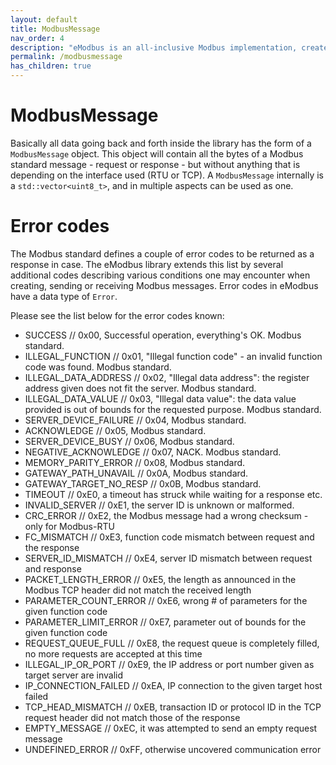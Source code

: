 ```yaml
---
layout: default
title: ModbusMessage
nav_order: 4
description: "eModbus is an all-inclusive Modbus implementation, created for ESP32 and Arduino"
permalink: /modbusmessage
has_children: true
---
```


# ModbusMessage

Basically all data going back and forth inside the library has the form of a `ModbusMessage` object.
This object will contain all the bytes of a Modbus standard message - request or response - but without anything that is depending on the interface used (RTU or TCP).
A `ModbusMessage` internally is a `std::vector<uint8_t>`, and in multiple aspects can be used as one.

# Error codes

The Modbus standard defines a couple of error codes to be returned as a response in case. The eModbus library extends this list by several additional codes describing various conditions one may encounter when creating, sending or receiving Modbus messages. Error codes in eModbus have a data type of ``Error``.

Please see the list below for the error codes known:
- SUCCESS // 0x00, Successful operation, everything's OK. Modbus standard.
- ILLEGAL_FUNCTION // 0x01, "Illegal function code" - an invalid function code was found. Modbus standard.
- ILLEGAL_DATA_ADDRESS // 0x02, "Illegal data address": the register address given does not fit the server. Modbus standard.
- ILLEGAL_DATA_VALUE // 0x03, "Illegal data value": the data value provided is out of bounds for the requested purpose. Modbus standard.
- SERVER_DEVICE_FAILURE // 0x04, Modbus standard.
- ACKNOWLEDGE // 0x05, Modbus standard.
- SERVER_DEVICE_BUSY // 0x06, Modbus standard.
- NEGATIVE_ACKNOWLEDGE // 0x07, NACK. Modbus standard.
- MEMORY_PARITY_ERROR // 0x08, Modbus standard.
- GATEWAY_PATH_UNAVAIL // 0x0A, Modbus standard.
- GATEWAY_TARGET_NO_RESP // 0x0B, Modbus standard.
- TIMEOUT // 0xE0, a timeout has struck while waiting for a response etc.
- INVALID_SERVER // 0xE1, the server ID is unknown or malformed.
- CRC_ERROR // 0xE2, the Modbus message had a wrong checksum - only for Modbus-RTU
- FC_MISMATCH // 0xE3, function code mismatch between request and the response
- SERVER_ID_MISMATCH // 0xE4, server ID mismatch between request and response
- PACKET_LENGTH_ERROR // 0xE5, the length as announced in the Modbus TCP header did not match the received length
- PARAMETER_COUNT_ERROR // 0xE6, wrong # of parameters for the given function code
- PARAMETER_LIMIT_ERROR // 0xE7, parameter out of bounds for the given function code
- REQUEST_QUEUE_FULL // 0xE8, the request queue is completely filled, no more requests are accepted at this time
- ILLEGAL_IP_OR_PORT // 0xE9, the IP address or port number given as target server are invalid
- IP_CONNECTION_FAILED // 0xEA, IP connection to the given target host failed
- TCP_HEAD_MISMATCH // 0xEB, transaction ID or protocol ID in the TCP request header did not match those of the response 
- EMPTY_MESSAGE // 0xEC, it was attempted to send an empty request message
- UNDEFINED_ERROR // 0xFF, otherwise uncovered communication error
